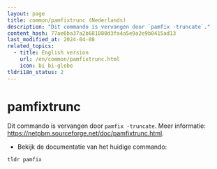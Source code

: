 ```yaml
---
layout: page
title: common/pamfixtrunc (Nederlands)
description: "Dit commando is vervangen door `pamfix -truncate`."
content_hash: 77ae6ba37a2b681880d3fa4a5e9a2e9b0415ad13
last_modified_at: 2024-04-08
related_topics:
  - title: English version
    url: /en/common/pamfixtrunc.html
    icon: bi bi-globe
tldri18n_status: 2
---
```

# pamfixtrunc

Dit commando is vervangen door `pamfix -truncate`.
Meer informatie: <https://netpbm.sourceforge.net/doc/pamfixtrunc.html>.

- Bekijk de documentatie van het huidige commando:

`tldr pamfix`
